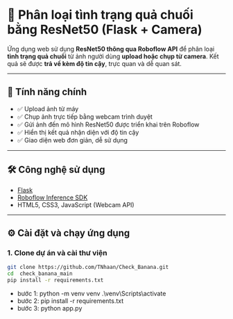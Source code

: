 # 🍅 Phân loại tình trạng quả chuối bằng ResNet50 (Flask + Camera)

Ứng dụng web sử dụng **ResNet50 thông qua Roboflow API** để phân loại **tình trạng quả chuối** từ ảnh người dùng **upload hoặc chụp từ camera**. Kết quả sẽ được **trả về kèm độ tin cậy**, trực quan và dễ quan sát.

---

## 🎯 Tính năng chính

- ✅ Upload ảnh từ máy
- ✅ Chụp ảnh trực tiếp bằng webcam trình duyệt
- ✅ Gửi ảnh đến mô hình ResNet50 được triển khai trên Roboflow
- ✅ Hiển thị kết quả nhận diện với độ tin cậy
- ✅ Giao diện web đơn giản, dễ sử dụng

---

## 🛠 Công nghệ sử dụng

- [Flask](https://flask.palletsprojects.com/)
- [Roboflow Inference SDK](https://github.com/roboflow/inference)
- HTML5, CSS3, JavaScript (Webcam API)

---

## ⚙️ Cài đặt và chạy ứng dụng

### 1. Clone dự án và cài thư viện

```bash
git clone https://github.com/TNhaan/Check_Banana.git
cd  check_banana_main
pip install -r requirements.txt
```
- bước 1:
python -m venv venv
.\venv\Scripts\activate
- bước 2:
pip install -r requirements.txt
- bước 3:
python app.py

